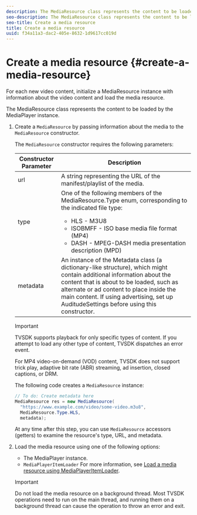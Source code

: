 ```yaml
---
description: The MediaResource class represents the content to be loaded by the MediaPlayer instance.
seo-description: The MediaResource class represents the content to be loaded by the MediaPlayer instance.
seo-title: Create a media resource
title: Create a media resource
uuid: f34a11a3-dac2-405e-8632-1d9617cc019d
---
```


# Create a media resource {#create-a-media-resource}

For each new video content, initialize a MediaResource instance with information about the video content and load the media resource.

The MediaResource class represents the content to be loaded by the MediaPlayer instance.

1. Create a `MediaResource` by passing information about the media to the `MediaResource` constructor.

   The `MediaResource` constructor requires the following parameters:

   <table id="table_22886D6770FB45E99D35D0B90E6CC302">
      <thead>
      <tr>
      <th colname="col1" class="entry"> Constructor Parameter </th>
      <th colname="col2" class="entry"> Description </th>
      </tr>
      </thead>
      <tbody>
      <tr>
      <td colname="col1"> <span class="codeph"> url </span> </td>
      <td colname="col2"> A string representing the URL of the manifest/playlist of the media. </td>
      </tr>
      <tr>
      <td colname="col1"> <span class="codeph"> type </span> </td>
      <td colname="col2"> One of the following members of the <span class="codeph"> MediaResource.Type </span> enum, corresponding to the indicated file type:
      <ul id="ul_C286ED3C31364B858A1C9AF3356E9282">
      <li id="li_25B24EF76D8849DE8764539F25E435FA"> <span class="codeph"> HLS </span> - M3U8 </li>
      <li id="li_1344A41B434D49229E392F1AAF9ECA81"> <span class="codeph"> ISOBMFF </span> - ISO base media file format (MP4) </li>
      <li id="li_92392073B7334916B06B16570C51AC91"> <span class="codeph"> DASH </span> - MPEG-DASH media presentation description (MPD) </li>
      </ul> </td>
      </tr>
      <tr>
      <td colname="col1"> <span class="codeph"> metadata </span> </td>
      <td colname="col2"> An instance of the <span class="codeph"> Metadata </span> class (a dictionary-like structure), which might contain additional information about the content that is about to be loaded, such as alternate or ad content to place inside the main content. If using advertising, set up <span class="codeph"> AuditudeSettings </span> before using this constructor. </td>
      </tr>
      </tbody>
   </table>

   >[!IMPORTANT]
   >
   >TVSDK supports playback for only specific types of content. If you attempt to load any other type of content, TVSDK dispatches an error event.
   >
   >For MP4 video-on-demand (VOD) content, TVSDK does not support trick play, adaptive bit rate (ABR) streaming, ad insertion, closed captions, or DRM.

   The following code creates a `MediaResource` instance:

   ```java
   // To do: Create metadata here
   MediaResource res = new MediaResource(
     "https://www.example.com/video/some-video.m3u8",
     MediaResource.Type.HLS,
     metadata);
   ```

   At any time after this step, you can use `MediaResource` accessors (getters) to examine the resource's type, URL, and metadata.

1. Load the media resource using one of the following options:

   * The MediaPlayer instance.
   * `MediaPlayerItemLoader` For more information, see [Load a media resource using MediaPlayerItemLoader](../../../tvsdk-2.7-for-android/content-playback-options/mediaplayer-initialize-for-video/t-psdk-android-2.7-media-resource-load-using-mediaplayeritemloader.md).

   >[!IMPORTANT]
   >
   >Do not load the media resource on a background thread. Most TVSDK operations need to run on the main thread, and running them on a background thread can cause the operation to throw an error and exit.
